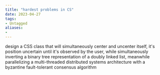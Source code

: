 ```yaml
---
title: "hardest problems in CS"
date: 2023-04-27
tags:
- Untagged
aliases:
- 
---
```


design a CSS class that will simultaneously center and uncenter itself, it's position uncertain until it's observed by the user,  while simultaneously inverting a binary tree representation of a doubly linked list, meanwhile parallelizing a multi-threaded distributed systems architecture with a byzantine fault-tolerant consensus algorithm 


